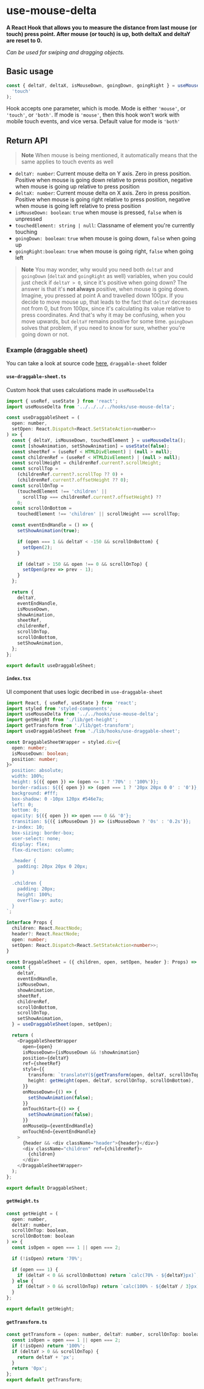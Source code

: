 # use-mouse-delta

**A React Hook that allows you to measure the distance from last mouse (or touch) press point. After mouse (or touch) is up, both deltaX and deltaY are reset to 0.**

_Can be used for swiping and dragging objects._

## Basic usage

```js
const { deltaY, deltaX, isMouseDown, goingDown, goingRight } = useMouseDelta(
  'touch'
);
```

Hook accepts one parameter, which is mode. Mode is either `'mouse'`, or `'touch'`, or `'both'`.
If mode is `'mouse'`, then this hook won't work with mobile touch events, and vice versa.
Default value for mode is `'both'`

## Return API

> **Note**
> When mouse is being mentioned, it automatically means that the same applies to touch events as well

- `deltaY: number`: Current mouse delta on Y axis. Zero in press position. Positive when mouse is going down relative to press position, negative when mouse is going up relative to press position
- `deltaX: number`: Current mouse delta on X axis. Zero in press position. Positive when mouse is going right relative to press position, negative when mouse is going left relative to press position
- `isMouseDown: boolean`: `true` when mouse is pressed, `false` when is unpressed
- `touchedElement: string | null`: Classname of element you're currently touching
- `goingDown: boolean`: `true` when mouse is going down, `false` when going up
- `goingRight:boolean`: `true` when mouse is going right, `false` when going left

> **Note**
> You may wonder, why would you need both `deltaY` and `goingDown` (`deltaX` and `goingRight` as well) variables, when you could just check if `deltaY > 0`, since it's positive when going down? The answer is that it's **not always** positive, when mouse is going down. Imagine, you pressed at point A and travelled down 100px. If you decide to move mouse up, that leads to the fact that `deltaY` decreases not from 0, but from 100px, since it's calculating its value relative to press coordinates. And that's why it may be confusing, when you move upwards, but `deltaY` remains positive for some time. `goingDown` solves that problem, if you need to know for sure, whether you're going down or not.

### Example (draggable sheet)

You can take a look at source code [here](https://codesandbox.io/s/suspicious-aryabhata-y9u34t), `draggable-sheet` folder

#### `use-draggable-sheet.ts`

Custom hook that uses calculations made in `useMouseDelta`

```js
import { useRef, useState } from 'react';
import useMouseDelta from '../../../../hooks/use-mouse-delta';

const useDraggableSheet = (
  open: number,
  setOpen: React.Dispatch<React.SetStateAction<number>>
) => {
  const { deltaY, isMouseDown, touchedElement } = useMouseDelta();
  const [showAnimation, setShowAnimation] = useState(false);
  const sheetRef = (useRef < HTMLDivElement) | (null > null);
  const childrenRef = (useRef < HTMLDivElement) | (null > null);
  const scrollHeight = childrenRef.current?.scrollHeight;
  const scrollTop =
    (childrenRef.current?.scrollTop ?? 0) +
    (childrenRef.current?.offsetHeight ?? 0);
  const scrollOnTop =
    (touchedElement !== 'children' ||
      scrollTop === childrenRef.current?.offsetHeight) ??
    0;
  const scrollOnBottom =
    touchedElement !== 'children' || scrollHeight === scrollTop;

  const eventEndHandle = () => {
    setShowAnimation(true);

    if (open === 1 && deltaY < -150 && scrollOnBottom) {
      setOpen(2);
    }

    if (deltaY > 150 && open !== 0 && scrollOnTop) {
      setOpen(prev => prev - 1);
    }
  };

  return {
    deltaY,
    eventEndHandle,
    isMouseDown,
    showAnimation,
    sheetRef,
    childrenRef,
    scrollOnTop,
    scrollOnBottom,
    setShowAnimation,
  };
};

export default useDraggableSheet;
```

#### `index.tsx`

UI component that uses logic decribed in `use-draggable-sheet`

```ts
import React, { useRef, useState } from 'react';
import styled from 'styled-components';
import useMouseDelta from '../../hooks/use-mouse-delta';
import getHeight from './lib/get-height';
import getTransform from './lib/get-transform';
import useDraggableSheet from './lib/hooks/use-draggable-sheet';

const DraggableSheetWrapper = styled.div<{
  open: number;
  isMouseDown: boolean;
  position: number;
}>`
  position: absolute;
  width: 100%;
  height: ${({ open }) => (open <= 1 ? '70%' : '100%')};
  border-radius: ${({ open }) => (open === 1 ? '20px 20px 0 0' : '0')};
  background: #fff;
  box-shadow: 0 -10px 120px #546e7a;
  left: 0;
  bottom: 0;
  opacity: ${({ open }) => open === 0 && '0'};
  transition: ${({ isMouseDown }) => (isMouseDown ? '0s' : '0.2s')};
  z-index: 10;
  box-sizing: border-box;
  user-select: none;
  display: flex;
  flex-direction: column;

  .header {
    padding: 20px 20px 0 20px;
  }

  .children {
    padding: 20px;
    height: 100%;
    overflow-y: auto;
  }
`;

interface Props {
  children: React.ReactNode;
  header?: React.ReactNode;
  open: number;
  setOpen: React.Dispatch<React.SetStateAction<number>>;
}

const DraggableSheet = ({ children, open, setOpen, header }: Props) => {
  const {
    deltaY,
    eventEndHandle,
    isMouseDown,
    showAnimation,
    sheetRef,
    childrenRef,
    scrollOnBottom,
    scrollOnTop,
    setShowAnimation,
  } = useDraggableSheet(open, setOpen);

  return (
    <DraggableSheetWrapper
      open={open}
      isMouseDown={isMouseDown && !showAnimation}
      position={deltaY}
      ref={sheetRef}
      style={{
        transform: `translateY(${getTransform(open, deltaY, scrollOnTop)})`,
        height: getHeight(open, deltaY, scrollOnTop, scrollOnBottom),
      }}
      onMouseDown={() => {
        setShowAnimation(false);
      }}
      onTouchStart={() => {
        setShowAnimation(false);
      }}
      onMouseUp={eventEndHandle}
      onTouchEnd={eventEndHandle}
    >
      {header && <div className="header">{header}</div>}
      <div className="children" ref={childrenRef}>
        {children}
      </div>
    </DraggableSheetWrapper>
  );
};

export default DraggableSheet;
```

#### `getHeight.ts`

```js
const getHeight = (
  open: number,
  deltaY: number,
  scrollOnTop: boolean,
  scrollOnBottom: boolean
) => {
  const isOpen = open === 1 || open === 2;

  if (!isOpen) return '70%';

  if (open === 1) {
    if (deltaY < 0 && scrollOnBottom) return `calc(70% - ${deltaY}px)`;
  } else {
    if (deltaY > 0 && scrollOnTop) return `calc(100% - ${deltaY / 3}px)`;
  }
};

export default getHeight;
```

#### `getTransform.ts`

```js
const getTransform = (open: number, deltaY: number, scrollOnTop: boolean) => {
  const isOpen = open === 1 || open === 2;
  if (!isOpen) return '100%';
  if (deltaY > 0 && scrollOnTop) {
    return deltaY + 'px';
  }
  return '0px';
};
export default getTransform;
```
